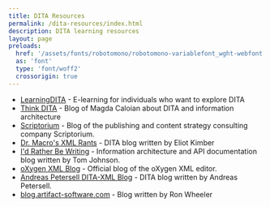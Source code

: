 ```yaml
---
title: DITA Resources
permalink: /dita-resources/index.html
description: DITA learning resources
layout: page
preloads:
  href: '/assets/fonts/robotomono/robotomono-variablefont_wght-webfont.woff2'
  as: 'font'
  type: 'font/woff2'
  crossorigin: true
---
```



* [LearningDITA](http://learningdita.com/) - E-learning for individuals who want to explore DITA
* [Think DITA](http://think-dita.com/) - Blog of Magda Caloian about DITA and information architecture
* [Scriptorium](http://www.scriptorium.com/blog/) - Blog of the publishing and content strategy consulting company Scriptorium.
* [Dr. Macro's XML Rants](http://drmacros-xml-rants.blogspot.de/) - DITA blog written by Eliot Kimber
* [I'd Rather Be Writing](http://idratherbewriting.com/) - Information architecture and API documentation blog written by Tom Johnson.
* [oXygen XML Blog](http://blog.oxygenxml.com/) - Official blog of the oXygen XML editor.
* [Andreas Petersell DITA-XML Blog](http://www.petersell.com/tag/ditaxml) - DITA blog written by Andreas Petersell.
* [blog.artifact-software.com](http://blog.artifact-software.com/tech/?tag=dita) - Blog written by Ron Wheeler
